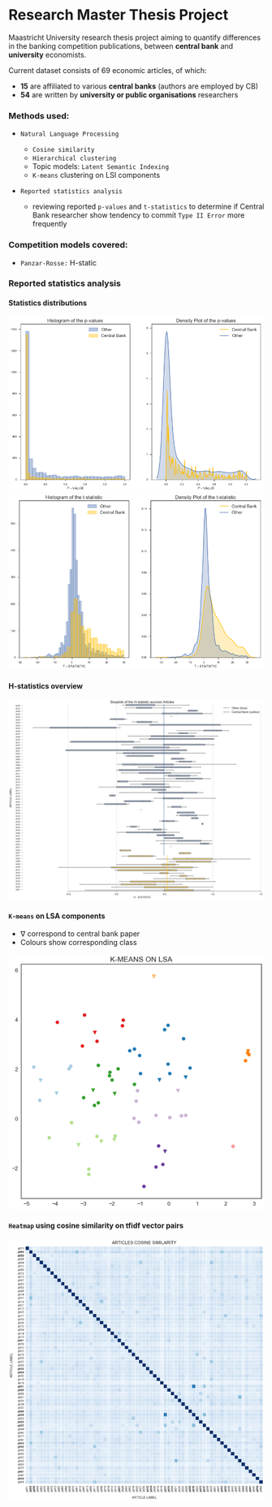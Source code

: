 # Research Master Thesis Project

Maastricht University research thesis project aiming to quantify differences in the banking competition publications, between **central bank** and **university** economists.

Current dataset consists of 69 economic articles, of which:
 - **15** are affiliated to various **central banks** (authors are employed by CB)
 - **54** are written by **university or public organisations** researchers

### Methods used:
- `Natural Language Processing`
    - `Cosine similarity`
    - `Hierarchical clustering`
    - Topic models: `Latent Semantic Indexing`
    - `K-means` clustering on LSI components


- `Reported statistics analysis`
    - reviewing reported `p-values` and `t-statistics` to determine if Central Bank researcher show tendency to commit `Type II Error` more frequently


### Competition models covered:
- `Panzar-Rosse:` H-static


### Reported statistics analysis

#### Statistics distributions

![P-values distribution](/Analysis/Graphs/dist_pvalue.png)
![T-statistics distribution](/Analysis/Graphs/dist_tstat.png)

#### H-statistics overview
![H-statistics box](/Analysis/Graphs/box_hstat.png)

#### `K-means` on LSA components
- ∇ correspond to central bank paper
- Colours show corresponding class

![Kmeans LSA](/Analysis/Graphs/kmeans_10.png)

#### `Heatmap` using cosine similarity on tfidf vector pairs

![Cosine similarity](/Analysis/Graphs/heatmap.png)
